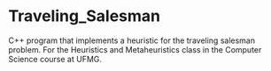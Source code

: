 # Traveling_Salesman
 C++ program that implements a heuristic for the traveling salesman problem. For the Heuristics and Metaheuristics class in the Computer Science course at UFMG.

